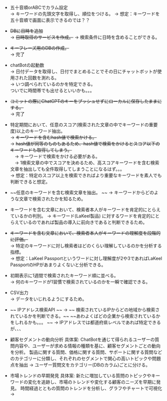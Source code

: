 - 五十音順orABCでカラム設定  
→ キーワードの先頭文字を取得し、順位をつける。
→ 想定：キーワードを五十音順で画面に表示できるのでは？？

- ~~DBに日時を追加~~  
→ ~~日時取得のサービスを作成。~~
→ 検索条件に日時を含めることができる。

- ~~キーフレーズ用のDBの作成。~~  
→ 完了

- chatBotの起動数  
→ 日付データを取得し、日付でまとめることでその日にチャットボットが使用された回数を測れる。  
→ いつ調べられているのかを特定できる。  
  ついでに時間帯でも出せるといいかも。。。

- ~~コミットの際にChatGPTのキーをプッシュせずにローカルに保存したままにする。~~  
→ 完了

- 特定期間において、任意のスコア(検索された文章の中でキーワードの重要度)以上のキーワード抽出。  
→ ~~キーワードを含むhash値で検索かける。~~  
→ ~~hash値が同等のものもあるため、hash値で検索をかけるとスコア以下のキーワードも取得してしまう。~~  
　→ キーワードで検索をかける必要がある。  
　→ 1検索文章の中でスコアを決めるため、高スコアキーワードを含む検索文章を抽出しても全件取得してしまうことになるはず。。。  
→ 想定：特定のスコア以上を検索できればより重要なキーワードを素人でも判断できると想定。

- ~~任意のキーワードを含む検索文章を抽出。 ~~ 
→ キーワードからどのような文章で検索されたかを知るため。  

- キーワードを含む文章において、検索者本人がキーワードを肯定的にとらえているかの判別。 
→ キーワード(LaKeel製品) に対するワードを肯定的にとらえているのであれば製品の導入に前向きであると判断できるため。  

- ~~キーワードを含む文章において、検索者本人がキーワードの理解度を段階的に評価。~~  
→ 特定のキーワードに対し検索者はどのくらい理解しているのかを分析する指標。  
→ 想定：LaKeel Passportというワードに対し理解度が2や3であればLaKeel PassportのHPがあまりよくないと分析できる。  

- 初期表示に1週間で検索されたキーワード順に並べる。  
→ 何のキーワードが1習慣で検索されているのかを一瞬で確認できる。  

- CSV出力  
→ データをいじれるようにするため。  

- ~~ IPアドレス検索API  ~~
→ ~~ 検索されているIPからどの地域から検索されているかを判断できる。~~
~~あわよくばどの企業から検索されているかをしれるかも。。。  ~~
→ IPアドレスでは都道府県レベルであれば特定できるが、、、

- 顧客セグメントの動向分析
具体案: ChatBotを通じて得られるユーザーの質問内容や、ユーザーが求める情報の種類を基に、顧客セグメントごとの動向を分析。
製品に関する質問、価格に関する質問、サポートに関する質問などのカテゴリーに分類し、それぞれのセグメントで関心の高いトピックや問題点を抽出
→ ユーザー質問文をカテゴリー(DBのカラム)ごとに分ける。

- 市場トレンドの早期発見
具体案: 新たに増加している質問のトピックやキーワードの変化を追跡し、市場のトレンドや変化する顧客のニーズを早期に発見。
時間経過とともの質問のトレンドを分析し、グラフやチャートで可視化
→ 
